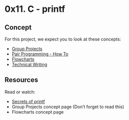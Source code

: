 # 0x11. C - printf

## Concept
For this project, we expect you to look at these concepts:
   * [ Group Projects](https://intranet.alxswe.com/concepts/111)
   * [Pair Programming - How To](https://intranet.alxswe.com/concepts/121)
   * [Flowcharts](https://intranet.alxswe.com/concepts/130)
   * [Technical Writing](https://intranet.alxswe.com/concepts/225)
## Resources
Read or watch:

   * [Secrets of printf](https://intranet.alxswe.com/rltoken/7Vw7aUWgwC7JYUrqI4bh4Q)
   * Group Projects concept page (Don’t forget to read this)
   * Flowcharts concept page


